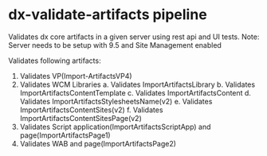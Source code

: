 # dx-validate-artifacts pipeline

Validates dx core artifacts in a given server using rest api and UI tests.
Note: Server needs to be setup with 9.5 and Site Management enabled

Validates following artifacts:
1. Validates VP(Import-ArtifactsVP4)
2. Validates WCM Libraries
	a. Validates ImportArtifactsLibrary
	b. Validates ImportArtifactsContentTemplate
	c. Validates ImportArtifactsContent
	d. Validates ImportArtifactsStylesheetsName(v2)
	e. Validates ImportArtifactsContentSites(v2)
	f. Validates ImportArtifactsContentSitesPage(v2)
3. Validates Script application(ImportArtifactsScriptApp) and page(ImportArtifactsPage1)
4. Validates WAB and page(ImportArtifactsPage2)
